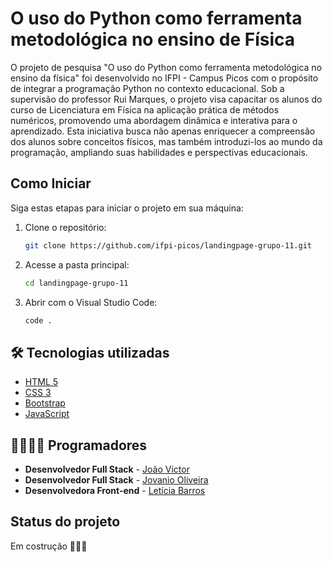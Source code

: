 # O uso do Python como ferramenta metodológica no ensino de Física

O projeto de pesquisa "O uso do Python como ferramenta metodológica no ensino da física" foi desenvolvido no IFPI - Campus Picos com o propósito de integrar a programação Python no contexto educacional. Sob a supervisão do professor Rui Marques, o projeto visa capacitar os alunos do curso de Licenciatura em Física na aplicação prática de métodos numéricos, promovendo uma abordagem dinâmica e interativa para o aprendizado. Esta iniciativa busca não apenas enriquecer a compreensão dos alunos sobre conceitos físicos, mas também introduzi-los ao mundo da programação, ampliando suas habilidades e perspectivas educacionais.

## Como Iniciar

Siga estas etapas para iniciar o projeto em sua máquina:

1. Clone o repositório:

    ```bash
   git clone https://github.com/ifpi-picos/landingpage-grupo-11.git

2. Acesse a pasta principal:

    ```bash
    cd landingpage-grupo-11

3. Abrir com o Visual Studio Code:

    ```bash
    code .

## 🛠️ Tecnologias utilizadas

* [HTML 5](https://developer.mozilla.org/pt-BR/docs/Web/HTML)
* [CSS 3](https://developer.mozilla.org/pt-BR/docs/Web/CSS)
* [Bootstrap](https://getbootstrap.com/docs/5.3/getting-started/introduction/)
* [JavaScript](https://developer.mozilla.org/pt-BR/docs/Web/JavaScript)

## 👨‍💻👩‍💻 Programadores

- <b>Desenvolvedor Full Stack</b> - [João Victor](https://github.com/JoaoVictor-dev1)
- <b>Desenvolvedor Full Stack</b> - [Jovanio Oliveira](https://github.com/JovanioOliveira/)
- <b>Desenvolvedora Front-end</b> - [Letícia Barros](https://github.com/leticiabarros23)

## Status do projeto

Em costrução 👷‍♂️🚧
